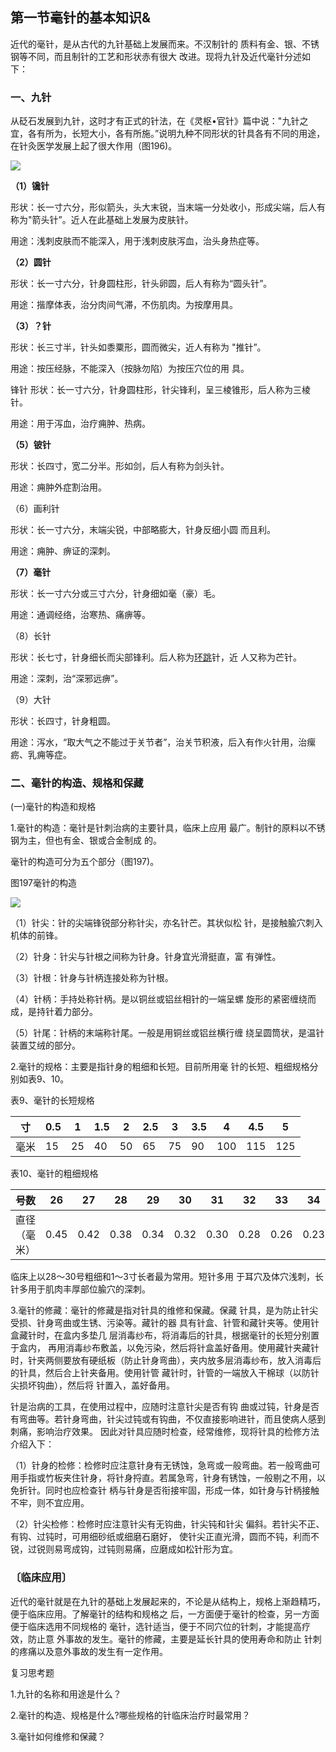 ## 第一节毫针的基本知识&

近代的毫针，是从古代的九针基础上发展而来。不汉制针的 质料有金、银、不锈钢等不同，而且制针的工艺和形状赤有很大 改进。现将九针及近代毫针分述如下：

### 一、九针

从砭石发展到九针，这时才有正式的针法，在《灵枢•官针》篇中说："九针之宜，各有所为，长短大小，各有所施。”说明九种不同形状的针具各有不同的用途，在针灸医学发展上起了很大作用（图196)。

![](img/图196.jpg)

**（1）镵针**

形状：长一寸六分，形似箭头，头大末锐，当末端一分处收小，形成尖端，后人有称为"箭头针”。近人在此基础上发展为皮肤针。

用途：浅刺皮肤而不能深入，用于浅刺皮肤泻血，治头身热症等。

**（2）圆针**

形状：长一寸六分，针身圆柱形，针头卵圆，后人有称为“圆头针”。

用途：揩摩体表，治分肉间气滞，不伤肌肉。为按摩用具。

**（3）？针**

形状：长三寸半，针头如黍粟形，圆而微尖，近人有称为 "推针”。

用途：按压经脉，不能深入（按脉勿陷）为按压穴位的用 具。	

锋针
形状：长一寸六分，针身圆柱形，针尖锋利，呈三棱锥形，后人称为三棱针。

用途：用于泻血，治疗痈肿、热病。

**（5）铍针**	

形状：长四寸，宽二分半。形如剑，后人有称为剑头针。

用途：痈肿外症割治用。

（6）画利针

形状：长一寸六分，末端尖锐，中部略膨大，针身反细小圆 而且利。

用途：痈肿、痹证的深刺。

**（7）毫针**

形状：长一寸六分或三寸六分，针身细如毫（豪）毛。

用途：通调经络，治寒热、痛痹等。

（8）长针

形状：长七寸，针身细长而尖部锋利。后人称为[环跳](https://www.gmzyjc.com/read/zjs/zjs3.1.9-12-0.0.3.3.30.md)针，近 人又称为芒针。

用途：深刺，治“深邪远痹”。

（9）大针

形状：长四寸，针身粗圆。

用途：泻水，“取大气之不能过于关节者”，治关节积液，后入有作火针用，治瘰疬、乳痈等症。

### 二、毫针的构造、规格和保藏

(一)毫针的构造和规格

1.毫针的构造：毫针是针刺治病的主要针具，临床上应用 最广。制针的原料以不锈钢为主，但也有金、银或合金制成 的。

毫针的构造可分为五个部分（图197)。

图197毫针的构造

![](img/图197.jpg)

（1）针尖：针的尖端锋锐部分称针尖，亦名针芒。其状似松 针，是接触腧穴刺入机体的前锋。

（2）针身：针尖与针根之间称为针身。针身宜光滑挺直，富 有弹性。

（3）针根：针身与针柄连接处称为针根。

（4）针柄：手持处称针柄。是以铜丝或铝丝相针的一端呈螺 旋形的紧密缠绕而成，是持针着力部分。

（5）针尾：针柄的末端称针尾。一般是用铜丝或铝丝横行缠 绕呈圆筒状，是温针装置艾绒的部分。

2.毫针的规格：主要是指针身的粗细和长短。目前所用毫 针的长短、粗细规格分别如表9、10。

表9、毫针的长短规格

| **寸** | 0.5  | 1    | 1.5  | 2    | 2.5  | 3    | 3.5  | 4    | 4.5  | 5    |
| ------ | ---- | ---- | ---- | ---- | ---- | ---- | ---- | ---- | ---- | ---- |
| 毫米   | 15   | 25   | 40   | 50   | 65   | 75   | 90   | 100  | 115  | 125  |

表10、毫针的粗细规格

| 号数         | 26   | 27   | 28   | 29   | 30   | 31   | 32   | 33   | 34   | 35   |
| ------------ | ---- | ---- | ---- | ---- | ---- | ---- | ---- | ---- | ---- | ---- |
| 直径（毫米） | 0.45 | 0.42 | 0.38 | 0.34 | 0.32 | 0.30 | 0.28 | 0.26 | 0.23 | 0.22 |

临床上以28〜30号粗细和1〜3寸长者最为常用。短针多用 于耳穴及体穴浅刺，长针多用于肌肉丰厚部位腧穴的深刺。

3.毫针的修藏：毫针的修藏是指对针具的维修和保藏。保藏 针具，是为防止针尖受损、针身弯曲或生锈、污染等。藏针的器 具有针盒、针管和藏针夹等。使用针盒藏针时，在盒内多垫几 层消毒纱布，将消毒后的针具，根据毫针的长短分别置于盒内， 再用消毒纱布敷盖，以免污染，然后将针盒盖好备用。使用藏针夹藏针时，针夹两侧要放有硬纸板（防止针身弯曲），夹内放多层消毒纱布，放入消毒后的针具，然后合上针夹备用。使用针管 藏针时，针管的一端放入干棉球（以防针尖损坏钩曲），然后将 针置入，盖好备用。

针是治病的工具，在使用过程中，应随时注意针尖是否有钩 曲或过钝，针身是否有弯曲等。若针身弯曲，针尖过钝或有钩曲，不仅直接影响进针，而且使病人感到刺痛，影响治疗效果。
因此对针具应随时检查，经常维修，现将针具的检修方法介绍入下：

（1）针身的检修：检修时应注意针身有无锈蚀，急弯或一般弯曲。若一般弯曲可用手指或竹板夹住针身，将针身捋直。若属急弯，针身有锈蚀，一般剔之不用，以免折针。同时也应检查针 柄与针身是否衔接牢固，形成一体，如针身与针柄接触不牢，则不宜应用。

（2）针尖检修：检修时应注意针尖有无钩曲，针尖钝和针尖 偏斜。若针尖不正、有钩、过钝时，可用细砂纸或细磨石磨好， 使针尖正直光滑，圆而不钝，利而不锐，过锐则易弯成钩，过钝则易痛，应磨成如松针形为宜。

### 〔临床应用〕

近代的毫针就是在九针的基础上发展起来的，不论是从结构上，规格上渐趋精巧，便于临床应用。了解毫针的结构和规格之 后，一方面便于毫针的检查，另一方面便于临床选用不同规格的 毫针，选针适当，便于不同穴位的针刺，才能提高疗效，防止意 外事故的发生。毫针的修藏，主要是延长针具的使用寿命和防止 针刺的疼痛以及意外事故的发生有一定作用。

复习思考题

1.九针的名称和用途是什么？

2.毫针的构造、规格是什么?哪些规格的针临床治疗时最常用？

3.毫针如何维修和保藏？
